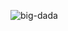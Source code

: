 ![big-dada](https://cloud.githubusercontent.com/assets/98601/6544134/faab10f0-c4f3-11e4-8314-0ee986886d26.png)
